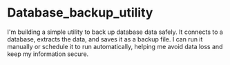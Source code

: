 # Database_backup_utility
I'm building a simple utility to back up database data safely. It connects to a database, extracts the data, and saves it as a backup file. I can run it manually or schedule it to run automatically, helping me avoid data loss and keep my information secure.
